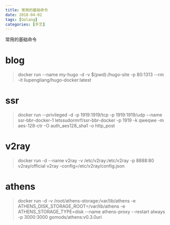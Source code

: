 ```yaml
---
title: 常用的基础命令
date: 2018-04-02
tags: [Golang]
categories: [手艺]
---
```

常用的基础命令

<!--more-->

# blog
> docker run --name my-hugo -d -v $(pwd):/hugo-site -p 80:1313 --rm -it liupengliang/hugo-docker:latest

# ssr
> docker run --privileged -d -p 1919:1919/tcp -p 1919:1919/udp --name ssr-bbr-docker-1 letssudormrf/ssr-bbr-docker -p 1919 -k qweqwe -m aes-128-ctr -O auth_aes128_sha1 -o http_post

# v2ray
> docker run -d --name v2ray -v /etc/v2ray:/etc/v2ray -p 8888:80 v2ray/official v2ray -config=/etc/v2ray/config.json

# athens
> docker run -d -v /root/athens-storage:/var/lib/athens  -e ATHENS_DISK_STORAGE_ROOT=/var/lib/athens -e ATHENS_STORAGE_TYPE=disk  --name athens-proxy  --restart always -p 3000:3000    gomods/athens:v0.3.0uri


